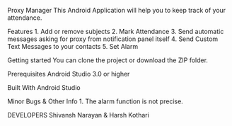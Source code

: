Proxy Manager 
This Android Application will help you to keep track of your attendance.

Features
    1. Add or remove subjects
    2. Mark Attendance 
    3. Send automatic messages asking for proxy from notification panel itself
    4. Send Custom Text Messages to your contacts 
    5. Set Alarm
    
Getting started
You can clone the project or download the ZIP folder.

Prerequisites
Android Studio 3.0 or higher

Built With
Android Studio

Minor Bugs & Other Info
    1. The alarm function is not precise.
    
DEVELOPERS
Shivansh Narayan    &    Harsh Kothari
